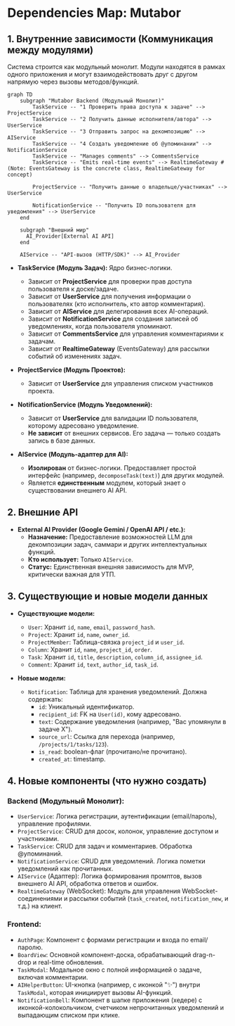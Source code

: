 # Dependencies Map: Mutabor

## 1. Внутренние зависимости (Коммуникация между модулями)

Система строится как модульный монолит. Модули находятся в рамках одного приложения и могут взаимодействовать друг с другом напрямую через вызовы методов/функций.

```mermaid
graph TD
    subgraph "Mutabor Backend (Модульный Монолит)"
        TaskService -- "1 Проверить права доступа к задаче" --> ProjectService
        TaskService -- "2 Получить данные исполнителя/автора" --> UserService
        TaskService -- "3 Отправить запрос на декомпозицию" --> AIService
        TaskService -- "4 Создать уведомление об @упоминании" --> NotificationService
        TaskService -- "Manages comments" --> CommentsService
        TaskService -- "Emits real-time events" --> RealtimeGateway # (Note: EventsGateway is the concrete class, RealtimeGateway for concept)

        ProjectService -- "Получить данные о владельце/участниках" --> UserService

        NotificationService -- "Получить ID пользователя для уведомления" --> UserService
    end

    subgraph "Внешний мир"
      AI_Provider[External AI API]
    end

    AIService -- "API-вызов (HTTP/SDK)" --> AI_Provider

```

- **TaskService (Модуль Задач):** Ядро бизнес-логики.
    - Зависит от **ProjectService** для проверки прав доступа пользователя к доске/задаче.
    - Зависит от **UserService** для получения информации о пользователях (кто исполнитель, кто автор комментария).
    - Зависит от **AIService** для делегирования всех AI-операций.
    - Зависит от **NotificationService** для создания записей об уведомлениях, когда пользователя упоминают.
    - Зависит от **CommentsService** для управления комментариями к задачам.
    - Зависит от **RealtimeGateway** (EventsGateway) для рассылки событий об изменениях задач.

- **ProjectService (Модуль Проектов):**
    - Зависит от **UserService** для управления списком участников проекта.

- **NotificationService (Модуль Уведомлений):**
    - Зависит от **UserService** для валидации ID пользователя, которому адресовано уведомление.
    - **Не зависит** от внешних сервисов. Его задача — только создать запись в базе данных.

- **AIService (Модуль-адаптер для AI):**
    - **Изолирован** от бизнес-логики. Предоставляет простой интерфейс (например, `decomposeTask(text)`) для других модулей.
    - Является **единственным** модулем, который знает о существовании внешнего AI API.

## 2. Внешние API

- **External AI Provider (Google Gemini / OpenAI API / etc.):**
    - **Назначение:** Предоставление возможностей LLM для декомпозиции задач, саммари и других интеллектуальных функций.
    - **Кто использует:** Только `AIService`.
    - **Статус:** Единственная внешняя зависимость для MVP, критически важная для УТП.

## 3. Существующие и новые модели данных

- **Существующие модели:**
    - `User`: Хранит `id`, `name`, `email`, `password_hash`.
    - `Project`: Хранит `id`, `name`, `owner_id`.
    - `ProjectMember`: Таблица-связка `project_id` и `user_id`.
    - `Column`: Хранит `id`, `name`, `project_id`, `order`.
    - `Task`: Хранит `id`, `title`, `description`, `column_id`, `assignee_id`.
    - `Comment`: Хранит `id`, `text`, `author_id`, `task_id`.

- **Новые модели:**
    - `Notification`: Таблица для хранения уведомлений. Должна содержать:
        - `id`: Уникальный идентификатор.
        - `recipient_id`: FK на `User(id)`, кому адресовано.
        - `text`: Содержание уведомления (например, "Вас упомянули в задаче X").
        - `source_url`: Ссылка для перехода (например, `/projects/1/tasks/123`).
        - `is_read`: boolean-флаг (прочитано/не прочитано).
        - `created_at`: timestamp.

## 4. Новые компоненты (что нужно создать)

### Backend (Модульный Монолит):
- `UserService`: Логика регистрации, аутентификации (email/пароль), управление профилями.
- `ProjectService`: CRUD для досок, колонок, управление доступом и участниками.
- `TaskService`: CRUD для задач и комментариев. Обработка @упоминаний.
- `NotificationService`: CRUD для уведомлений. Логика пометки уведомлений как прочитанных.
- `AIService` (Адаптер): Логика формирования промптов, вызов внешнего AI API, обработка ответов и ошибок.
- `RealtimeGateway` (WebSocket): Модуль для управления WebSocket-соединениями и рассылки событий (`task_created`, `notification_new`, и т.д.) на клиент.

### Frontend:
- `AuthPage`: Компонент с формами регистрации и входа по email/паролю.
- `BoardView`: Основной компонент-доска, обрабатывающий drag-n-drop и real-time обновления.
- `TaskModal`: Модальное окно с полной информацией о задаче, включая комментарии.
- `AIHelperButton`: UI-кнопка (например, с иконкой "✨") внутри `TaskModal`, которая инициирует вызовы AI-функций.
- `NotificationBell`: Компонент в шапке приложения (хедере) с иконкой-колокольчиком, счетчиком непрочитанных уведомлений и выпадающим списком при клике.
